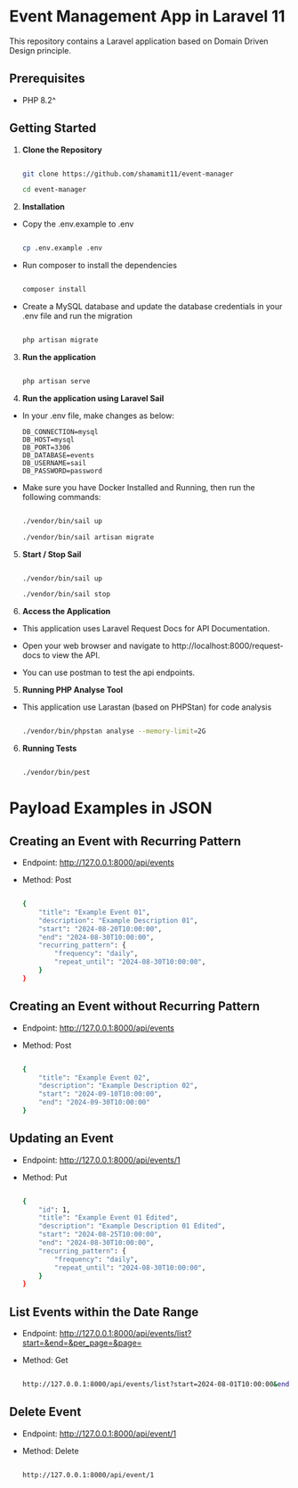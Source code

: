 # Event Management App in Laravel 11

This repository contains a Laravel application based on Domain Driven Design principle.

## Prerequisites

-   PHP 8.2^

## Getting Started

1. **Clone the Repository**

    ```bash

    git clone https://github.com/shamamit11/event-manager

    cd event-manager

    ```

2. **Installation**

-   Copy the .env.example to .env

    ```bash

    cp .env.example .env

    ```

-   Run composer to install the dependencies

    ```bash

    composer install


    ```

-   Create a MySQL database and update the database credentials in your .env file and run the migration

    ```bash

    php artisan migrate

    ```

3. **Run the application**

    ```bash

    php artisan serve

    ```

4. **Run the application using Laravel Sail**

-   In your .env file, make changes as below:

        DB_CONNECTION=mysql
        DB_HOST=mysql
        DB_PORT=3306
        DB_DATABASE=events
        DB_USERNAME=sail
        DB_PASSWORD=password

-   Make sure you have Docker Installed and Running, then run the following commands:

    ```bash

    ./vendor/bin/sail up

    ./vendor/bin/sail artisan migrate

    ```

5. **Start / Stop Sail**

    ```bash

    ./vendor/bin/sail up

    ./vendor/bin/sail stop

    ```

6. **Access the Application**

-   This application uses Laravel Request Docs for API Documentation.

-   Open your web browser and navigate to http://localhost:8000/request-docs to view the API.

-   You can use postman to test the api endpoints.

5. **Running PHP Analyse Tool**

-   This application use Larastan (based on PHPStan) for code analysis

    ```bash

    ./vendor/bin/phpstan analyse --memory-limit=2G

    ```

6. **Running Tests**

    ```bash

    ./vendor/bin/pest

    ```

# Payload Examples in JSON

## Creating an Event with Recurring Pattern

-   Endpoint: http://127.0.0.1:8000/api/events

-   Method: Post

    ```bash

    {
        "title": "Example Event 01",
        "description": "Example Description 01",
        "start": "2024-08-20T10:00:00",
        "end": "2024-08-30T10:00:00",
        "recurring_pattern": {
            "frequency": "daily",
            "repeat_until": "2024-08-30T10:00:00",
        }
    }

    ```

## Creating an Event without Recurring Pattern

-   Endpoint: http://127.0.0.1:8000/api/events

-   Method: Post

    ```bash

    {
        "title": "Example Event 02",
        "description": "Example Description 02",
        "start": "2024-09-10T10:00:00",
        "end": "2024-09-30T10:00:00"
    }

    ```

## Updating an Event

-   Endpoint: http://127.0.0.1:8000/api/events/1

-   Method: Put

    ```bash

    {
        "id": 1,
        "title": "Example Event 01 Edited",
        "description": "Example Description 01 Edited",
        "start": "2024-08-25T10:00:00",
        "end": "2024-08-30T10:00:00",
        "recurring_pattern": {
            "frequency": "daily",
            "repeat_until": "2024-08-30T10:00:00",
        }
    }

    ```

## List Events within the Date Range

-   Endpoint: http://127.0.0.1:8000/api/events/list?start=&end=&per_page=&page=

-   Method: Get

    ```bash

    http://127.0.0.1:8000/api/events/list?start=2024-08-01T10:00:00&end=2024-08-30T10:00:00&per_page=10&page=1

    ```

## Delete Event

-   Endpoint: http://127.0.0.1:8000/api/event/1

-   Method: Delete

    ```bash

    http://127.0.0.1:8000/api/event/1

    ```
